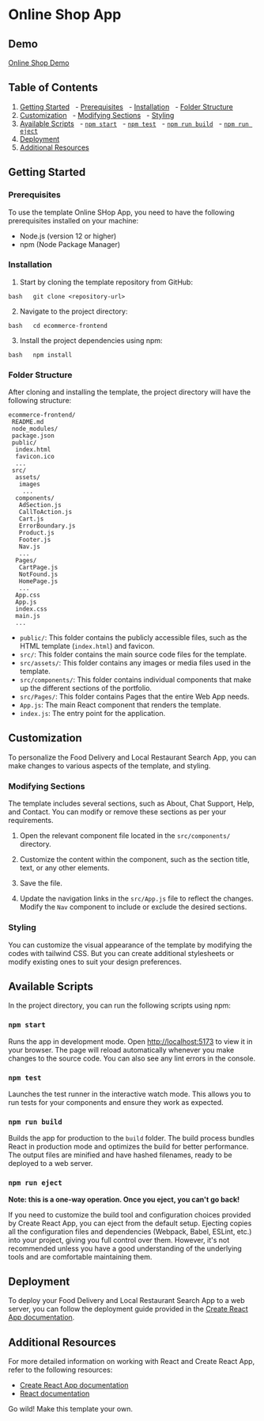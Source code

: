 # Online Shop App

## Demo
[Online Shop Demo]([(https://online-shoping-task.vercel.app/)])
## Table of Contents

1. [Getting Started](#getting-started)
     - [Prerequisites](#prerequisites)
     - [Installation](#installation)
     - [Folder Structure](#folder-structure)
2. [Customization](#customization)
     - [Modifying Sections](#modifying-sections)
     - [Styling](#styling)
3. [Available Scripts](#available-scripts)
     - [`npm start`](#npm-start)
     - [`npm test`](#npm-test)
     - [`npm run build`](#npm-run-build)
     - [`npm run eject`](#npm-run-eject)
4. [Deployment](#deployment)
5. [Additional Resources](#additional-resources)

## Getting Started

### Prerequisites

To use the template Online SHop App, you need to have the following prerequisites installed on your machine:

- Node.js (version 12 or higher)
- npm (Node Package Manager)

### Installation

1. Start by cloning the template repository from GitHub:

`bash
  git clone <repository-url>
  `

2. Navigate to the project directory:

`bash
  cd ecommerce-frontend
  `

3. Install the project dependencies using npm:

`bash
  npm install
  `

### Folder Structure

After cloning and installing the template, the project directory will have the following structure:

```
ecommerce-frontend/
 README.md
 node_modules/
 package.json
 public/
  index.html
  favicon.ico
  ...
 src/
  assets/
   images
    ...
  components/
   AdSection.js
   CallToAction.js
   Cart.js
   ErrorBoundary.js
   Product.js
   Footer.js
   Nav.js
   ...
  Pages/
   CartPage.js
   NotFound.js
   HomePage.js
   ...
  App.css
  App.js
  index.css
  main.js
  ...
```

- `public/`: This folder contains the publicly accessible files, such as the HTML template (`index.html`) and favicon.
- `src/`: This folder contains the main source code files for the template.
- `src/assets/`: This folder contains any images or media files used in the template.
- `src/components/`: This folder contains individual components that make up the different sections of the portfolio.
- `src/Pages/`: This folder contains Pages that the entire Web App needs.
- `App.js`: The main React component that renders the template.
- `index.js`: The entry point for the application.

## Customization

To personalize the Food Delivery and Local Restaurant Search App, you can make changes to various aspects of the template, and styling.

### Modifying Sections

The template includes several sections, such as About, Chat Support, Help, and Contact. You can modify or remove these sections as per your requirements.

1. Open the relevant component file located in the `src/components/` directory.

2. Customize the content within the component, such as the section title, text, or any other elements.

3. Save the file.

4. Update the navigation links in the `src/App.js` file to reflect the changes. Modify the `Nav` component to include or exclude the desired sections.

### Styling

You can customize the visual appearance of the template by modifying the codes with tailwind CSS. But you can create additional stylesheets or modify existing ones to suit your design preferences.

## Available Scripts

In the project directory, you can run the following scripts using npm:

### `npm start`

Runs the app in development mode. Open [http://localhost:5173](http://localhost:5173) to view it in your browser. The page will reload automatically whenever you make changes to the source code. You can also see any lint errors in the console.

### `npm test`

Launches the test runner in the interactive watch mode. This allows you to run tests for your components and ensure they work as expected.

### `npm run build`

Builds the app for production to the `build` folder. The build process bundles React in production mode and optimizes the build for better performance. The output files are minified and have hashed filenames, ready to be deployed to a web server.

### `npm run eject`

**Note: this is a one-way operation. Once you eject, you can't go back!**

If you need to customize the build tool and configuration choices provided by Create React App, you can eject from the default setup. Ejecting copies all the configuration files and dependencies (Webpack, Babel, ESLint, etc.) into your project, giving you full control over them. However, it's not recommended unless you have a good understanding of the underlying tools and are comfortable maintaining them.

## Deployment

To deploy your Food Delivery and Local Restaurant Search App to a web server, you can follow the deployment guide provided in the [Create React App documentation](https://create-react-app.dev/docs/deployment/).

## Additional Resources

For more detailed information on working with React and Create React App, refer to the following resources:

- [Create React App documentation](https://create-react-app.dev/docs/getting-started)
- [React documentation](https://reactjs.org/docs/getting-started.html)

Go wild! Make this template your own.

